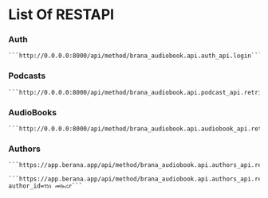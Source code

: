 # List Of RESTAPI

### Auth

    ```http://0.0.0.0:8000/api/method/brana_audiobook.api.auth_api.login```

### Podcasts

    ```http://0.0.0.0:8000/api/method/brana_audiobook.api.podcast_api.retrieve_podcasts```

### AudioBooks

    ```http://0.0.0.0:8000/api/method/brana_audiobook.api.audiobook_api.retrieve_audiobooks```


### Authors

    ```https://app.berana.app/api/method/brana_audiobook.api.authors_api.retrive_authors```

    ```https://app.berana.app/api/method/brana_audiobook.api.authors_api.retrieve_author?author_id=ገነነ መኩሪያ```